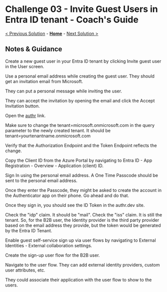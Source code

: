 # Challenge 03 - Invite Guest Users in Entra ID tenant - Coach's Guide 

[< Previous Solution](./Solution-02.md) - **[Home](./README.md)** - [Next Solution >](./Solution-04.md)

## Notes & Guidance

Create a new guest user in your Entra ID tenant by clicking Invite guest user in the User screen.

Use a personal email address while creating the guest user. They should get an invitation email from Microsoft.

They can put a personal message while inviting the user.

They can accept the invitation by opening the email and click the Accept Invitation button. 

Open the [authr](https://authr.dev/?requesttype=OpenIdConnect&scope=openid+profile&responsetype=id_token&responsemode=form_post&additionalparameters=prompt%3dlogin&importtype=AzureAD&tenant=microsoft.onmicrosoft.com&clientid=your-client-id) link.

Make sure to change the tenant=microsoft.onmicrosoft.com in the query parameter to the newly created tenant. It should be tenant=yourtenantname.onmicrosoft.com

Verify that the Authorization Endpoint and the Token Endpoint reflects the change.

Copy the Client ID from the Azure Portal by navigating to Entra ID - App Registration - Overview - Application (client) ID.

Sign In using the personal email address. A One Time Passcode should be sent to the personal email address.

Once they enter the Passcode, they might be asked to create the account in the Authenticator app on their phone. Go ahead and do that.

Once they sign in, you should see the ID Token in the authr.dev site.

Check the "idp" claim. It should be "mail". Check the "iss" claim. It is still the tenant. So, for the B2B user, the Identity provider is the third party provider based on the email address they provide, but the token would be generated by the Entra ID Tenant.

Enable guest self-service sign up via user flows by navigating to External Identities - External collaboration settings.

Create the sign-up user flow for the B2B user.

Navigate to the user flow. They can add external identity providers, custom user attributes, etc. 

They could associate their application with the user flow to show to the users.
